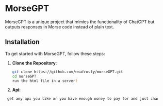 # MorseGPT

MorseGPT is a unique project that mimics the functionality of ChatGPT but outputs responses in Morse code instead of plain text.
## Installation

To get started with MorseGPT, follow these steps:

1. **Clone the Repository**:
   ```bash
   git clone https://github.com/enafrosty/morseGPT.git
   cd morseGPT
   run the html file in a server?

2. **Api**:
 ```bash
  get any api you like or you have enough money to pay for and just change the endpoint and the api key to make it work
